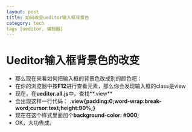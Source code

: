 ```yaml
---
layout: post
title: 如何改变ueditor输入框背景色
category: tech
tags [ueditor, 编辑器]
---
```


# Ueditor输入框背景色的改变 

 - 那么现在来看如何把输入框的背景色改成别的颜色吧：
 - 在你的浏览器中按**F12**进行查看元素，那么你会发现输入框的class是view
 - 现在，在**ueditor.all.js**中，查找**.view**
 - 会出现这样一行代码：
 **.view{padding:0;word-wrap:break-word;cursor:text;height:90%;}**
 - 现在在这个样式里面加个**background-color: #000;**
 - OK，大功告成。
